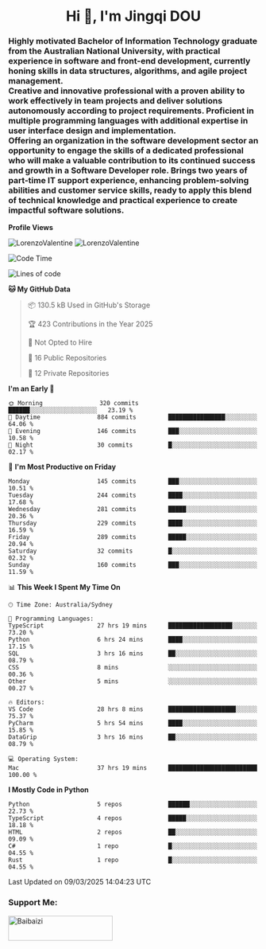 <h1 align="center">Hi 👋, I'm Jingqi DOU</h1>
<h3 align="left">
Highly motivated Bachelor of Information Technology graduate from the Australian National University, with practical experience in software and front-end development, currently honing skills in data structures, algorithms, and agile project management. <br>
Creative and innovative professional with a proven ability to work effectively in team projects and deliver solutions autonomously according to project requirements. Proficient in multiple programming languages with additional expertise in user interface design and implementation. <br>
Offering an organization in the software development sector an opportunity to engage the skills of a dedicated professional who will make a valuable contribution to its continued success and growth in a Software Developer role. Brings two years of part-time IT support experience, enhancing problem-solving abilities and customer service skills, ready to apply this blend of technical knowledge and practical experience to create impactful software solutions.
</h3>

**Profile Views**<br>
<!-- <img src="https://count.getloli.com/get/@:name" alt="LorenzoValentine" theme="rule34" /> -->
<img src="https://count.getloli.com/@LorenzoValentine?name=LorenzoValentine&theme=asoul&padding=7&offset=0&align=center&scale=2&pixelated=1&darkmode=auto&prefix=020315" alt="LorenzoValentine" theme="rule34" />
<img src="https://count.getloli.com/@LorenzoValentine?name=LorenzoValentine&theme=food&padding=7&offset=0&align=center&scale=2&pixelated=1&darkmode=auto&prefix=020315" alt="LorenzoValentine" theme="rule34" />
 

<!--START_SECTION:waka-->
![Code Time](http://img.shields.io/badge/Code%20Time-1%2C634%20hrs-blue)

![Lines of code](https://img.shields.io/badge/From%20Hello%20World%20I%27ve%20Written-286.8%20thousand%20lines%20of%20code-blue)

**🐱 My GitHub Data** 

> 📦 130.5 kB Used in GitHub's Storage 
 > 
> 🏆 423 Contributions in the Year 2025
 > 
> 🚫 Not Opted to Hire
 > 
> 📜 16 Public Repositories 
 > 
> 🔑 12 Private Repositories 
 > 
**I'm an Early 🐤** 

```text
🌞 Morning                320 commits         ██████░░░░░░░░░░░░░░░░░░░   23.19 % 
🌆 Daytime                884 commits         ████████████████░░░░░░░░░   64.06 % 
🌃 Evening                146 commits         ███░░░░░░░░░░░░░░░░░░░░░░   10.58 % 
🌙 Night                  30 commits          █░░░░░░░░░░░░░░░░░░░░░░░░   02.17 % 
```
📅 **I'm Most Productive on Friday** 

```text
Monday                   145 commits         ███░░░░░░░░░░░░░░░░░░░░░░   10.51 % 
Tuesday                  244 commits         ████░░░░░░░░░░░░░░░░░░░░░   17.68 % 
Wednesday                281 commits         █████░░░░░░░░░░░░░░░░░░░░   20.36 % 
Thursday                 229 commits         ████░░░░░░░░░░░░░░░░░░░░░   16.59 % 
Friday                   289 commits         █████░░░░░░░░░░░░░░░░░░░░   20.94 % 
Saturday                 32 commits          █░░░░░░░░░░░░░░░░░░░░░░░░   02.32 % 
Sunday                   160 commits         ███░░░░░░░░░░░░░░░░░░░░░░   11.59 % 
```


📊 **This Week I Spent My Time On** 

```text
🕑︎ Time Zone: Australia/Sydney

💬 Programming Languages: 
TypeScript               27 hrs 19 mins      ██████████████████░░░░░░░   73.20 % 
Python                   6 hrs 24 mins       ████░░░░░░░░░░░░░░░░░░░░░   17.15 % 
SQL                      3 hrs 16 mins       ██░░░░░░░░░░░░░░░░░░░░░░░   08.79 % 
CSS                      8 mins              ░░░░░░░░░░░░░░░░░░░░░░░░░   00.36 % 
Other                    5 mins              ░░░░░░░░░░░░░░░░░░░░░░░░░   00.27 % 

🔥 Editors: 
VS Code                  28 hrs 8 mins       ███████████████████░░░░░░   75.37 % 
PyCharm                  5 hrs 54 mins       ████░░░░░░░░░░░░░░░░░░░░░   15.85 % 
DataGrip                 3 hrs 16 mins       ██░░░░░░░░░░░░░░░░░░░░░░░   08.79 % 

💻 Operating System: 
Mac                      37 hrs 19 mins      █████████████████████████   100.00 % 
```

**I Mostly Code in Python** 

```text
Python                   5 repos             ██████░░░░░░░░░░░░░░░░░░░   22.73 % 
TypeScript               4 repos             █████░░░░░░░░░░░░░░░░░░░░   18.18 % 
HTML                     2 repos             ██░░░░░░░░░░░░░░░░░░░░░░░   09.09 % 
C#                       1 repo              █░░░░░░░░░░░░░░░░░░░░░░░░   04.55 % 
Rust                     1 repo              █░░░░░░░░░░░░░░░░░░░░░░░░   04.55 % 
```




 Last Updated on 09/03/2025 14:04:23 UTC
<!--END_SECTION:waka-->

<!-- [![willianrod's wakatime stats](https://github-readme-stats.vercel.app/api/wakatime?username=lorenzoval2050)](https://github.com/anuraghazra/github-readme-stats) -->


<h3 align="left">Support Me:</h3>
<p><a href="https://www.buymeacoffee.com/Baibaizi"> <img align="left" src="https://cdn.buymeacoffee.com/buttons/v2/default-yellow.png" height="50" width="210" alt="Baibaizi" /></a></p><br><br>
